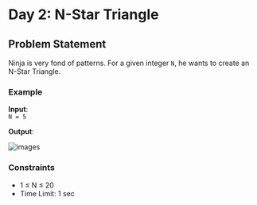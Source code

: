 # Day 2: N-Star Triangle


## Problem Statement

Ninja is very fond of patterns. For a given integer `N`, he wants to create an N-Star Triangle.

### Example

**Input**:  
`N = 5`

**Output**: 

![images](https://github.com/user-attachments/assets/4419727a-6b24-4c47-bd68-76180e2fffe9)

### Constraints 
 
 - 1 ≤ N ≤ 20
 - Time Limit: 1 sec
